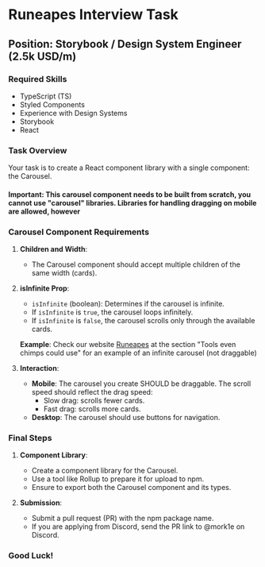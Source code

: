 # Runeapes Interview Task

## Position: Storybook / Design System Engineer (2.5k USD/m)


### Required Skills
- TypeScript (TS)
- Styled Components
- Experience with Design Systems
- Storybook
- React

### Task Overview

Your task is to create a React component library with a single component: the Carousel.

#### Important: This carousel component needs to be built from scratch, you cannot use "carousel" libraries. Libraries for handling dragging on mobile are allowed, however

### Carousel Component Requirements

1. **Children and Width**:
   - The Carousel component should accept multiple children of the same width (cards).

2. **isInfinite Prop**:
   - `isInfinite` (boolean): Determines if the carousel is infinite.
   - If `isInfinite` is `true`, the carousel loops infinitely.
   - If `isInfinite` is `false`, the carousel scrolls only through the available cards.

   **Example**: Check our website [Runeapes](https://runeapes.io) at the section "Tools even chimps could use" for an example of an infinite carousel (not draggable)

3. **Interaction**:
   - **Mobile**: The carousel you create SHOULD be draggable. The scroll speed should reflect the drag speed:
     - Slow drag: scrolls fewer cards.
     - Fast drag: scrolls more cards.
   - **Desktop**: The carousel should use buttons for navigation.

### Final Steps

1. **Component Library**:
   - Create a component library for the Carousel.
   - Use a tool like Rollup to prepare it for upload to npm.
   - Ensure to export both the Carousel component and its types.

2. **Submission**:
   - Submit a pull request (PR) with the npm package name.
   - If you are applying from Discord, send the PR link to @mork1e on Discord.

### Good Luck!
